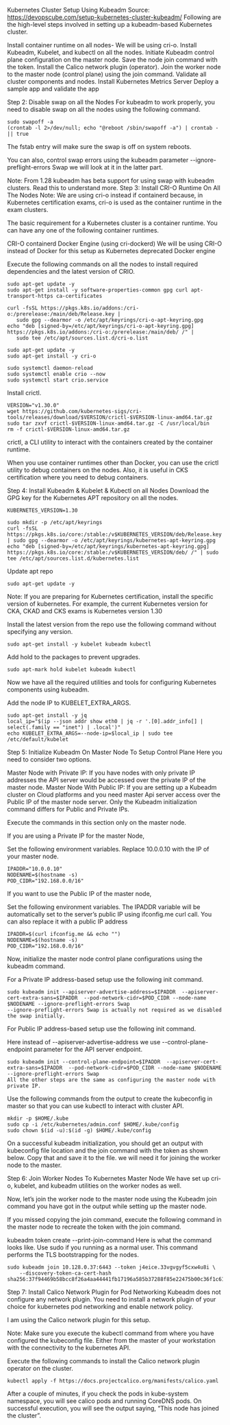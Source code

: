 Kubernetes Cluster Setup Using Kubeadm
Source: https://devopscube.com/setup-kubernetes-cluster-kubeadm/
Following are the high-level steps involved in setting up a kubeadm-based Kubernetes cluster.

Install container runtime on all nodes- We will be using cri-o.
Install Kubeadm, Kubelet, and kubectl on all the nodes.
Initiate Kubeadm control plane configuration on the master node.
Save the node join command with the token.
Install the Calico network plugin (operator).
Join the worker node to the master node (control plane) using the join command.
Validate all cluster components and nodes.
Install Kubernetes Metrics Server
Deploy a sample app and validate the app

Step 2: Disable swap on all the Nodes
For kubeadm to work properly, you need to disable swap on all the nodes using the following command.
```
sudo swapoff -a
(crontab -l 2>/dev/null; echo "@reboot /sbin/swapoff -a") | crontab - || true
```
The fstab entry will make sure the swap is off on system reboots.

You can also, control swap errors using the kubeadm parameter --ignore-preflight-errors Swap we will look at it in the latter part.

Note: From 1.28 kubeadm has beta support for using swap with kubeadm clusters. Read this to understand more.
Step 3: Install CRI-O Runtime On All The Nodes
Note: We are using cri-o instead if containerd because, in Kubernetes certification exams, cri-o is used as the container runtime in the exam clusters.

The basic requirement for a Kubernetes cluster is a container runtime. You can have any one of the following container runtimes.

CRI-O
containerd
Docker Engine (using cri-dockerd)
We will be using CRI-O instead of Docker for this setup as Kubernetes deprecated Docker engine

Execute the following commands on all the nodes to install required dependencies and the latest version of CRIO.

```
sudo apt-get update -y
sudo apt-get install -y software-properties-common gpg curl apt-transport-https ca-certificates

curl -fsSL https://pkgs.k8s.io/addons:/cri-o:/prerelease:/main/deb/Release.key |
   sudo gpg --dearmor -o /etc/apt/keyrings/cri-o-apt-keyring.gpg
echo "deb [signed-by=/etc/apt/keyrings/cri-o-apt-keyring.gpg] https://pkgs.k8s.io/addons:/cri-o:/prerelease:/main/deb/ /" |
   sudo tee /etc/apt/sources.list.d/cri-o.list

sudo apt-get update -y
sudo apt-get install -y cri-o

sudo systemctl daemon-reload
sudo systemctl enable crio --now
sudo systemctl start crio.service
```

Install crictl.

```
VERSION="v1.30.0"
wget https://github.com/kubernetes-sigs/cri-tools/releases/download/$VERSION/crictl-$VERSION-linux-amd64.tar.gz
sudo tar zxvf crictl-$VERSION-linux-amd64.tar.gz -C /usr/local/bin
rm -f crictl-$VERSION-linux-amd64.tar.gz
```

crictl, a CLI utility to interact with the containers created by the container runtime.

When you use container runtimes other than Docker, you can use the crictl utility to debug containers on the nodes. Also, it is useful in CKS certification where you need to debug containers.

Step 4: Install Kubeadm & Kubelet & Kubectl on all Nodes
Download the GPG key for the Kubernetes APT repository on all the nodes.

```
KUBERNETES_VERSION=1.30

sudo mkdir -p /etc/apt/keyrings
curl -fsSL https://pkgs.k8s.io/core:/stable:/v$KUBERNETES_VERSION/deb/Release.key | sudo gpg --dearmor -o /etc/apt/keyrings/kubernetes-apt-keyring.gpg
echo "deb [signed-by=/etc/apt/keyrings/kubernetes-apt-keyring.gpg] https://pkgs.k8s.io/core:/stable:/v$KUBERNETES_VERSION/deb/ /" | sudo tee /etc/apt/sources.list.d/kubernetes.list
```

Update apt repo

```
sudo apt-get update -y
```

Note: If you are preparing for Kubernetes certification, install the specific version of kubernetes. For example, the current Kubernetes version for CKA, CKAD and CKS exams is Kubernetes version 1.30

Install the latest version from the repo use the following command without specifying any version.

```
sudo apt-get install -y kubelet kubeadm kubectl
```

Add hold to the packages to prevent upgrades.

```
sudo apt-mark hold kubelet kubeadm kubectl
```

Now we have all the required utilities and tools for configuring Kubernetes components using kubeadm.

Add the node IP to KUBELET_EXTRA_ARGS.

```
sudo apt-get install -y jq
local_ip="$(ip --json addr show eth0 | jq -r '.[0].addr_info[] | select(.family == "inet") | .local')"
echo KUBELET_EXTRA_ARGS=--node-ip=$local_ip | sudo tee /etc/default/kubelet
```

Step 5: Initialize Kubeadm On Master Node To Setup Control Plane
Here you need to consider two options.

Master Node with Private IP: If you have nodes with only private IP addresses the API server would be accessed over the private IP of the master node.
Master Node With Public IP: If you are setting up a Kubeadm cluster on Cloud platforms and you need master Api server access over the Public IP of the master node server.
Only the Kubeadm initialization command differs for Public and Private IPs.

Execute the commands in this section only on the master node.

If you are using a Private IP for the master Node,

Set the following environment variables. Replace 10.0.0.10 with the IP of your master node.

```
IPADDR="10.0.0.10"
NODENAME=$(hostname -s)
POD_CIDR="192.168.0.0/16"
```

If you want to use the Public IP of the master node,

Set the following environment variables. The IPADDR variable will be automatically set to the server’s public IP using ifconfig.me curl call. You can also replace it with a public IP address

```
IPADDR=$(curl ifconfig.me && echo "")
NODENAME=$(hostname -s)
POD_CIDR="192.168.0.0/16"
```

Now, initialize the master node control plane configurations using the kubeadm command.

For a Private IP address-based setup use the following init command.

```
sudo kubeadm init --apiserver-advertise-address=$IPADDR  --apiserver-cert-extra-sans=$IPADDR  --pod-network-cidr=$POD_CIDR --node-name $NODENAME --ignore-preflight-errors Swap
--ignore-preflight-errors Swap is actually not required as we disabled the swap initially.
```

For Public IP address-based setup use the following init command.

Here instead of --apiserver-advertise-address we use --control-plane-endpoint parameter for the API server endpoint.

```
sudo kubeadm init --control-plane-endpoint=$IPADDR  --apiserver-cert-extra-sans=$IPADDR  --pod-network-cidr=$POD_CIDR --node-name $NODENAME --ignore-preflight-errors Swap
All the other steps are the same as configuring the master node with private IP.
```

Use the following commands from the output to create the kubeconfig in master so that you can use kubectl to interact with cluster API.

```
mkdir -p $HOME/.kube
sudo cp -i /etc/kubernetes/admin.conf $HOME/.kube/config
sudo chown $(id -u):$(id -g) $HOME/.kube/config
```

On a successful kubeadm initialization, you should get an output with kubeconfig file location and the join command with the token as shown below. Copy that and save it to the file. we will need it for joining the worker node to the master.

Step 6: Join Worker Nodes To Kubernetes Master Node
We have set up cri-o, kubelet, and kubeadm utilities on the worker nodes as well.

Now, let’s join the worker node to the master node using the Kubeadm join command you have got in the output while setting up the master node.

If you missed copying the join command, execute the following command in the master node to recreate the token with the join command.

kubeadm token create --print-join-command
Here is what the command looks like. Use sudo if you running as a normal user. This command performs the TLS bootstrapping for the nodes.

```
sudo kubeadm join 10.128.0.37:6443 --token j4eice.33vgvgyf5cxw4u8i \
    --discovery-token-ca-cert-hash sha256:37f94469b58bcc8f26a4aa44441fb17196a585b37288f85e22475b00c36f1c61
```
Step 7: Install Calico Network Plugin for Pod Networking
Kubeadm does not configure any network plugin. You need to install a network plugin of your choice for kubernetes pod networking and enable network policy.

I am using the Calico network plugin for this setup.

Note: Make sure you execute the kubectl command from where you have configured the kubeconfig file. Either from the master of your workstation with the connectivity to the kubernetes API.

Execute the following commands to install the Calico network plugin operator on the cluster.

```
kubectl apply -f https://docs.projectcalico.org/manifests/calico.yaml
```

After a couple of minutes, if you check the pods in kube-system namespace, you will see calico pods and running CoreDNS pods.
On successful execution, you will see the output saying, “This node has joined the cluster”.
